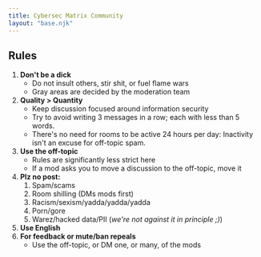 ```yaml
---
title: Cybersec Matrix Community
layout: "base.njk"
---
```


## Rules

1. **Don't be a dick**
    * Do not insult others, stir shit, or fuel flame wars
    * Gray areas are decided by the moderation team
2. **Quality > Quantity**
    * Keep discussion focused around information security
    * Try to avoid writing 3 messages in a row; each with less than 5 words.
    * There's no need for rooms to be active 24 hours per day: Inactivity isn't an excuse for off-topic spam.
3. **Use the off-topic**
    * Rules are significantly less strict here
    * If a mod asks you to move a discussion to the off-topic, move it
4. **Plz no post:** 
    1. Spam/scams
    2. Room shilling (DMs mods first)
    3. Racism/sexism/yadda/yadda/yadda
    4. Porn/gore
    5. Warez/hacked data/PII (*we're not against it in principle ;)*)
5. **Use English**
6. **For feedback or mute/ban repeals**
    * Use the off-topic, or DM one, or many, of the mods
